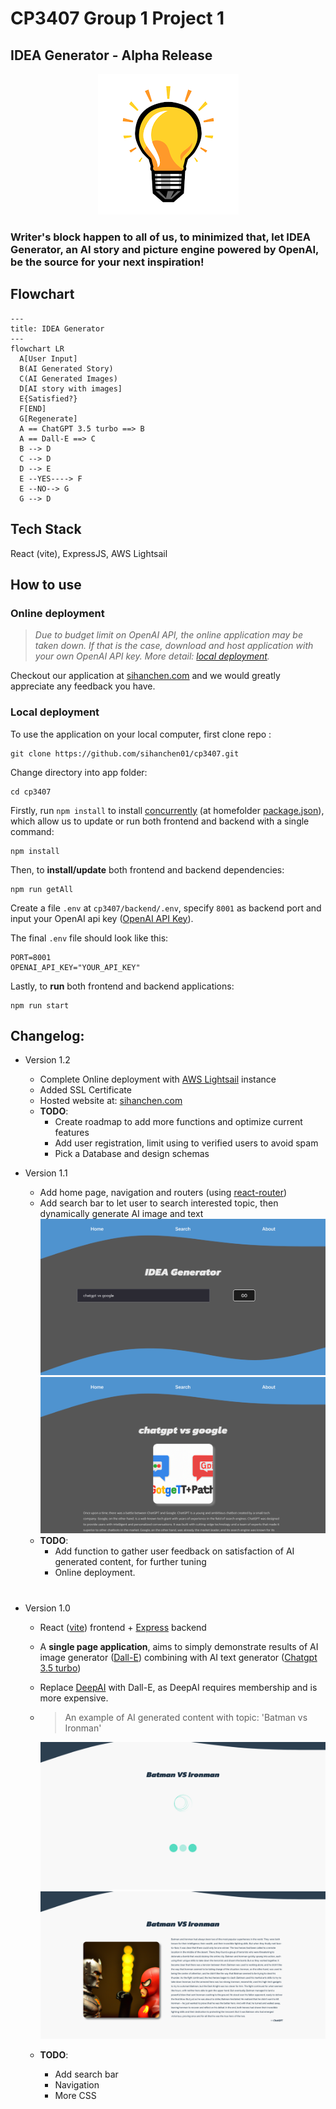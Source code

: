 # CP3407 Group 1 Project 1
## IDEA Generator - Alpha Release

<p align="center">
  <img src="./image/idea.png">
</p>

### Writer's block happen to all of us, to minimized that, let IDEA Generator, an AI story and picture engine powered by OpenAI, be the source for your next inspiration!

## Flowchart
```mermaid
---
title: IDEA Generator
---
flowchart LR
  A[User Input]
  B(AI Generated Story)
  C(AI Generated Images)
  D[AI story with images]
  E{Satisfied?}
  F[END]
  G[Regenerate]
  A == ChatGPT 3.5 turbo ==> B
  A == Dall-E ==> C
  B --> D
  C --> D
  D --> E
  E --YES----> F
  E --NO--> G
  G --> D
```
## Tech Stack
React (vite), ExpressJS, AWS Lightsail 

## How to use
### Online deployment
> *Due to budget limit on OpenAI API, the online application may be taken down. If that is the case, download and host application with your own OpenAI API key. More detail: [local deployment](#local-deployment).*

Checkout our application at <u>[sihanchen.com](https://sihanchen.com)</u> and we would greatly appreciate any feedback you have.

### Local deployment

To use the application on your local computer, first clone repo :
```
git clone https://github.com/sihanchen01/cp3407.git
```
Change directory into app folder:
```
cd cp3407
```
Firstly, run `npm install` to install [concurrently](https://www.npmjs.com/package/concurrently) (at homefolder [package.json](./package.json)), which allow us to update or run both frontend and backend with a single command:
```
npm install
```
Then, to **install/update** both frontend and backend dependencies:
```
npm run getAll
```
Create a file `.env` at `cp3407/backend/.env`, specify `8001` as backend port and input your OpenAI api key ([OpenAI API Key](https://platform.openai.com/account/api-keys)). 

The final `.env` file should look like this:
```
PORT=8001
OPENAI_API_KEY="YOUR_API_KEY"
```

Lastly, to **run** both frontend and backend applications:
```
npm run start
```
## Changelog:
* Version 1.2
    * Complete Online deployment with [AWS Lightsail](https://aws.amazon.com/lightsail/) instance
    * Added SSL Certificate
    * Hosted website at: [sihanchen.com](https://sihanchen.com)
    * __TODO__:
      * Create roadmap to add more functions and optimize current features
      * Add user registration, limit using to verified users to avoid spam 
      * Pick a Database and design schemas

* Version 1.1
    * Add home page, navigation and routers (using [react-router](https://reactrouter.com/en/main))
    * Add search bar to let user to search interested topic, then dynamically generate AI image and text 
    ![search bar](./image/search_bar.png)
    ![dynamic content](./image/user_generated_content.png)
    * __TODO__: 
        * Add function to gather user feedback on satisfaction of AI generated content, for further tuning
        * Online deployment.
    #

* Version 1.0
    * React ([vite](https://vitejs.dev/)) frontend + [Express](https://expressjs.com/) backend
    * A **single page application**, aims to simply demonstrate results of AI image generator ([Dall-E](https://platform.openai.com/docs/api-reference/images/create)) combining with AI text generator ([Chatgpt 3.5 turbo](https://platform.openai.com/docs/api-reference/chat/create))
    * Replace [DeepAI](https://deepai.org/machine-learning-model/text2img) with Dall-E, as DeepAI requires membership and is more expensive.
    * > An example of AI generated content with topic: 'Batman vs Ironman'

      ![loading](./image/loading.png)
      ![content](./image/story_with_image.png)
    * __TODO__: 
      * Add search bar
      * Navigation
      * More CSS


